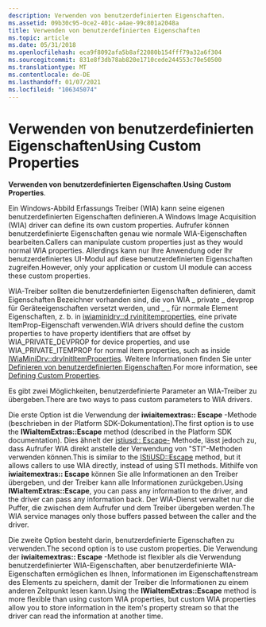 ```yaml
---
description: Verwenden von benutzerdefinierten Eigenschaften.
ms.assetid: 09b30c95-0ce2-401c-a4ae-99c801a2048a
title: Verwenden von benutzerdefinierten Eigenschaften
ms.topic: article
ms.date: 05/31/2018
ms.openlocfilehash: eca9f8092afa5b8af22080b154fff79a32a6f304
ms.sourcegitcommit: 831e8f3db78ab820e1710cede244553c70e50500
ms.translationtype: MT
ms.contentlocale: de-DE
ms.lasthandoff: 01/07/2021
ms.locfileid: "106345074"
---
```

# <a name="using-custom-properties"></a><span data-ttu-id="0f095-103">Verwenden von benutzerdefinierten Eigenschaften</span><span class="sxs-lookup"><span data-stu-id="0f095-103">Using Custom Properties</span></span>

<span data-ttu-id="0f095-104">**Verwenden von benutzerdefinierten Eigenschaften**.</span><span class="sxs-lookup"><span data-stu-id="0f095-104">**Using Custom Properties**.</span></span>

<span data-ttu-id="0f095-105">Ein Windows-Abbild Erfassungs Treiber (WIA) kann seine eigenen benutzerdefinierten Eigenschaften definieren.</span><span class="sxs-lookup"><span data-stu-id="0f095-105">A Windows Image Acquisition (WIA) driver can define its own custom properties.</span></span> <span data-ttu-id="0f095-106">Aufrufer können benutzerdefinierte Eigenschaften genau wie normale WIA-Eigenschaften bearbeiten.</span><span class="sxs-lookup"><span data-stu-id="0f095-106">Callers can manipulate custom properties just as they would normal WIA properties.</span></span> <span data-ttu-id="0f095-107">Allerdings kann nur Ihre Anwendung oder Ihr benutzerdefiniertes UI-Modul auf diese benutzerdefinierten Eigenschaften zugreifen.</span><span class="sxs-lookup"><span data-stu-id="0f095-107">However, only your application or custom UI module can access these custom properties.</span></span>

<span data-ttu-id="0f095-108">WIA-Treiber sollten die benutzerdefinierten Eigenschaften definieren, damit Eigenschaften Bezeichner vorhanden sind, die von WIA \_ private \_ devprop für Geräteeigenschaften versetzt werden, und \_ \_ für normale Element Eigenschaften, z. b. in [iwiaminidrv::d rvinititemproperties](https://msdn.microsoft.com/library/ms794131.aspx), eine private ItemProp-Eigenschaft verwenden.</span><span class="sxs-lookup"><span data-stu-id="0f095-108">WIA drivers should define the custom properties to have property identifiers that are offset by WIA\_PRIVATE\_DEVPROP for device properties, and use WIA\_PRIVATE\_ITEMPROP for normal item properties, such as inside [IWiaMiniDrv::drvInitItemProperties](https://msdn.microsoft.com/library/ms794131.aspx).</span></span> <span data-ttu-id="0f095-109">Weitere Informationen finden Sie unter [Definieren von benutzerdefinierten Eigenschaften](-wia-defining-custom-properties.md).</span><span class="sxs-lookup"><span data-stu-id="0f095-109">For more information, see [Defining Custom Properties](-wia-defining-custom-properties.md).</span></span>

<span data-ttu-id="0f095-110">Es gibt zwei Möglichkeiten, benutzerdefinierte Parameter an WIA-Treiber zu übergeben.</span><span class="sxs-lookup"><span data-stu-id="0f095-110">There are two ways to pass custom parameters to WIA drivers.</span></span>

<span data-ttu-id="0f095-111">Die erste Option ist die Verwendung der **iwiaitemextras:: Escape** -Methode (beschrieben in der Platform SDK-Dokumentation).</span><span class="sxs-lookup"><span data-stu-id="0f095-111">The first option is to use the **IWiaItemExtras::Escape** method (described in the Platform SDK documentation).</span></span> <span data-ttu-id="0f095-112">Dies ähnelt der [istiusd:: Escape-](https://msdn.microsoft.com/library/ms794396.aspx) Methode, lässt jedoch zu, dass Aufrufer WIA direkt anstelle der Verwendung von "STI"-Methoden verwenden können.</span><span class="sxs-lookup"><span data-stu-id="0f095-112">This is similar to the [IStiUSD::Escape](https://msdn.microsoft.com/library/ms794396.aspx) method, but it allows callers to use WIA directly, instead of using STI methods.</span></span> <span data-ttu-id="0f095-113">Mithilfe von **iwiaitemextras:: Escape** können Sie alle Informationen an den Treiber übergeben, und der Treiber kann alle Informationen zurückgeben.</span><span class="sxs-lookup"><span data-stu-id="0f095-113">Using **IWiaItemExtras::Escape**, you can pass any information to the driver, and the driver can pass any information back.</span></span> <span data-ttu-id="0f095-114">Der WIA-Dienst verwaltet nur die Puffer, die zwischen dem Aufrufer und dem Treiber übergeben werden.</span><span class="sxs-lookup"><span data-stu-id="0f095-114">The WIA service manages only those buffers passed between the caller and the driver.</span></span>

<span data-ttu-id="0f095-115">Die zweite Option besteht darin, benutzerdefinierte Eigenschaften zu verwenden.</span><span class="sxs-lookup"><span data-stu-id="0f095-115">The second option is to use custom properties.</span></span> <span data-ttu-id="0f095-116">Die Verwendung der **iwiaitemextras:: Escape** -Methode ist flexibler als die Verwendung benutzerdefinierter WIA-Eigenschaften, aber benutzerdefinierte WIA-Eigenschaften ermöglichen es Ihnen, Informationen im Eigenschaftenstream des Elements zu speichern, damit der Treiber die Informationen zu einem anderen Zeitpunkt lesen kann.</span><span class="sxs-lookup"><span data-stu-id="0f095-116">Using the **IWiaItemExtras::Escape** method is more flexible than using custom WIA properties, but custom WIA properties allow you to store information in the item's property stream so that the driver can read the information at another time.</span></span>

 

 



